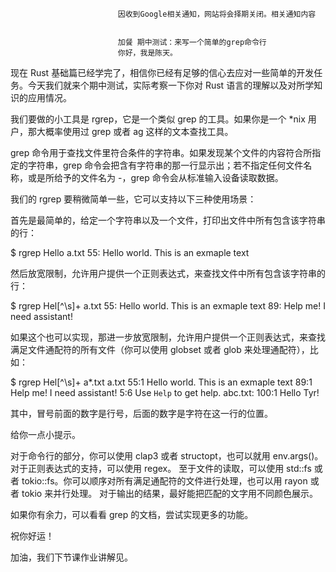 
                            
                            因收到Google相关通知，网站将会择期关闭。相关通知内容
                            
                            
                            加餐 期中测试：来写一个简单的grep命令行
                            你好，我是陈天。

现在 Rust 基础篇已经学完了，相信你已经有足够的信心去应对一些简单的开发任务。今天我们就来个期中测试，实际考察一下你对 Rust 语言的理解以及对所学知识的应用情况。

我们要做的小工具是 rgrep，它是一个类似 grep 的工具。如果你是一个 *nix 用户，那大概率使用过 grep 或者 ag 这样的文本查找工具。

grep 命令用于查找文件里符合条件的字符串。如果发现某个文件的内容符合所指定的字符串，grep 命令会把含有字符串的那一行显示出；若不指定任何文件名称，或是所给予的文件名为 -，grep 命令会从标准输入设备读取数据。

我们的 rgrep 要稍微简单一些，它可以支持以下三种使用场景：

首先是最简单的，给定一个字符串以及一个文件，打印出文件中所有包含该字符串的行：

$ rgrep Hello a.txt
55: Hello world. This is an exmaple text


然后放宽限制，允许用户提供一个正则表达式，来查找文件中所有包含该字符串的行：

$ rgrep Hel[^\\s]+ a.txt
55: Hello world. This is an exmaple text
89: Help me! I need assistant!


如果这个也可以实现，那进一步放宽限制，允许用户提供一个正则表达式，来查找满足文件通配符的所有文件（你可以使用 globset 或者 glob 来处理通配符），比如：

$ rgrep Hel[^\\s]+ a*.txt
a.txt 
    55:1 Hello world. This is an exmaple text
    89:1 Help me! I need assistant!
    5:6  Use `Help` to get help.
abc.txt:
    100:1 Hello Tyr!


其中，冒号前面的数字是行号，后面的数字是字符在这一行的位置。

给你一点小提示。


对于命令行的部分，你可以使用 clap3 或者 structopt，也可以就用 env.args()。
对于正则表达式的支持，可以使用 regex。
至于文件的读取，可以使用 std::fs 或者 tokio::fs。你可以顺序对所有满足通配符的文件进行处理，也可以用 rayon 或者 tokio 来并行处理。
对于输出的结果，最好能把匹配的文字用不同颜色展示。




如果你有余力，可以看看 grep 的文档，尝试实现更多的功能。

祝你好运！

加油，我们下节课作业讲解见。

                        
                        
                            